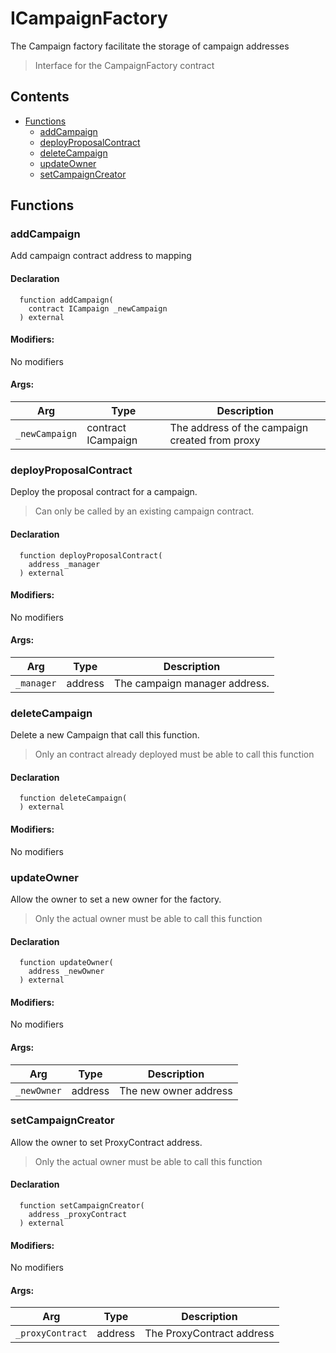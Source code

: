 # ICampaignFactory


The Campaign factory facilitate the storage of campaign addresses

> Interface for the CampaignFactory contract

## Contents
<!-- START doctoc generated TOC please keep comment here to allow auto update -->
<!-- DON'T EDIT THIS SECTION, INSTEAD RE-RUN doctoc TO UPDATE -->

- [Functions](#functions)
  - [addCampaign](#addcampaign)
  - [deployProposalContract](#deployproposalcontract)
  - [deleteCampaign](#deletecampaign)
  - [updateOwner](#updateowner)
  - [setCampaignCreator](#setCampaignCreator)

<!-- END doctoc generated TOC please keep comment here to allow auto update -->




## Functions

### addCampaign
Add campaign contract address to mapping



#### Declaration
```solidity
  function addCampaign(
    contract ICampaign _newCampaign
  ) external
```

#### Modifiers:
No modifiers

#### Args:
| Arg | Type | Description |
| --- | --- | --- |
|`_newCampaign` | contract ICampaign | The address of the campaign created from proxy

### deployProposalContract
Deploy the proposal contract for a campaign.

> Can only be called by an existing campaign contract.

#### Declaration
```solidity
  function deployProposalContract(
    address _manager
  ) external
```

#### Modifiers:
No modifiers

#### Args:
| Arg | Type | Description |
| --- | --- | --- |
|`_manager` | address | The campaign manager address.


### deleteCampaign
Delete a new Campaign that call this function.

> Only an contract already deployed must be able to call this function

#### Declaration
```solidity
  function deleteCampaign(
  ) external
```

#### Modifiers:
No modifiers



### updateOwner
Allow the owner to set a new owner for the factory.

> Only the actual owner must be able to call this function


#### Declaration
```solidity
  function updateOwner(
    address _newOwner
  ) external
```

#### Modifiers:
No modifiers

#### Args:
| Arg | Type | Description |
| --- | --- | --- |
|`_newOwner` | address | The new owner address

### setCampaignCreator
Allow the owner to set ProxyContract address.

> Only the actual owner must be able to call this function


#### Declaration
```solidity
  function setCampaignCreator(
    address _proxyContract
  ) external
```

#### Modifiers:
No modifiers

#### Args:
| Arg | Type | Description |
| --- | --- | --- |
|`_proxyContract` | address | The ProxyContract address



